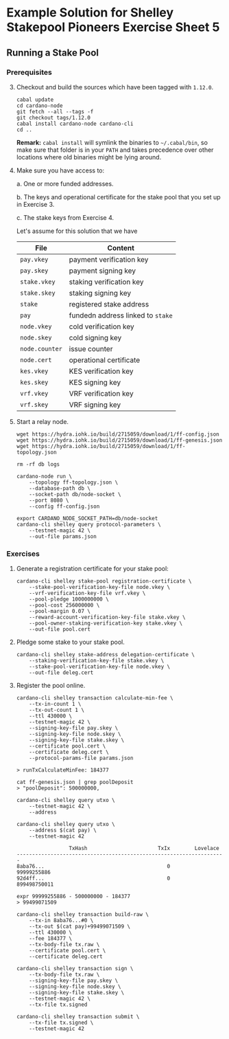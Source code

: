 # Example Solution for Shelley Stakepool Pioneers Exercise Sheet 5

## Running a Stake Pool

### Prerequisites

3. 	Checkout and build the sources which have been tagged with `1.12.0`.

        cabal update
        cd cardano-node
        git fetch --all --tags -f
        git checkout tags/1.12.0
        cabal install cardano-node cardano-cli
        cd ..

    __Remark:__ `cabal install` will symlink the binaries to `~/.cabal/bin`, so
    make sure that folder is in your `PATH` and takes precedence over
    other locations where old binaries might be lying around.

4. 	Make sure you have access to:

    a. 	One or more funded addresses.

    b. 	The keys and operational certificate for the stake pool
        that you set up in Exercise 3.

    c. 	The stake keys from Exercise 4.

    Let's assume for this solution that we have

    | File           | Content                           |
    | -------------- | --------------------------------  | 
    | `pay.vkey`     | payment verification key          |
    | `pay.skey`     | payment signing key               |
    | `stake.vkey`   | staking verification key          |
    | `stake.skey`   | staking signing key               |
    | `stake`        | registered stake address          |
    | `pay`          | fundedn address linked to `stake` |
    | `node.vkey`    | cold verification key             |
    | `node.skey`    | cold signing key                  |
    | `node.counter` | issue counter                     |
    | `node.cert`    | operational certificate           |
    | `kes.vkey`     | KES verification key              |
    | `kes.skey`     | KES signing key                   |
    | `vrf.vkey`     | VRF verification key              |
    | `vrf.skey`     | VRF signing key                   |

5. 	Start a relay node.

        wget https://hydra.iohk.io/build/2715059/download/1/ff-config.json
        wget https://hydra.iohk.io/build/2715059/download/1/ff-genesis.json
        wget https://hydra.iohk.io/build/2715059/download/1/ff-topology.json

        rm -rf db logs

        cardano-node run \
            --topology ff-topology.json \
            --database-path db \
            --socket-path db/node-socket \
            --port 8080 \
            --config ff-config.json

        export CARDANO_NODE_SOCKET_PATH=db/node-socket
        cardano-cli shelley query protocol-parameters \
            --testnet-magic 42 \
            --out-file params.json

### Exercises
 
1. 	Generate a registration certificate for your stake pool:

        cardano-cli shelley stake-pool registration-certificate \
	        --stake-pool-verification-key-file node.vkey \
            --vrf-verification-key-file vrf.vkey \
            --pool-pledge 1000000000 \
            --pool-cost 256000000 \
            --pool-margin 0.07 \
            --reward-account-verification-key-file stake.vkey \
            --pool-owner-staking-verification-key stake.vkey \
            --out-file pool.cert

2. 	Pledge some stake to your stake pool.  

        cardano-cli shelley stake-address delegation-certificate \
            --staking-verification-key-file stake.vkey \
            --stake-pool-verification-key-file node.vkey \
            --out-file deleg.cert

3. 	Register the pool online.  

        cardano-cli shelley transaction calculate-min-fee \
            --tx-in-count 1 \
            --tx-out-count 1 \
            --ttl 430000 \
            --testnet-magic 42 \
            --signing-key-file pay.skey \
            --signing-key-file node.skey \
            --signing-key-file stake.skey \
            --certificate pool.cert \
            --certificate deleg.cert \
            --protocol-params-file params.json

        > runTxCalculateMinFee: 184377
    
        cat ff-genesis.json | grep poolDeposit
        > "poolDeposit": 500000000,

        cardano-cli shelley query utxo \
            --testnet-magic 42 \
            --address 

        cardano-cli shelley query utxo \
            --address $(cat pay) \
            --testnet-magic 42

                         TxHash                       TxIx        Lovelace
        --------------------------------------------------------------------
        8aba76...                                        0       99999255886
        92d4ff...                                        0      899498750011

        expr 99999255886 - 500000000 - 184377
        > 99499071509

        cardano-cli shelley transaction build-raw \
            --tx-in 8aba76...#0 \
            --tx-out $(cat pay)+99499071509 \
            --ttl 430000 \
            --fee 184377 \
            --tx-body-file tx.raw \
            --certificate pool.cert \
            --certificate deleg.cert

        cardano-cli shelley transaction sign \
            --tx-body-file tx.raw \
            --signing-key-file pay.skey \
            --signing-key-file node.skey \
            --signing-key-file stake.skey \
            --testnet-magic 42 \
            --tx-file tx.signed

        cardano-cli shelley transaction submit \
            --tx-file tx.signed \
            --testnet-magic 42
         
